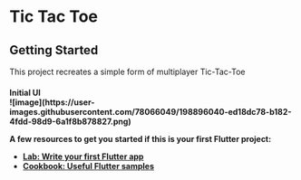  
<h1>Tic Tac Toe</h1>

## Getting Started

This project recreates a simple form of multiplayer Tic-Tac-Toe


<h4>Initial UI<br>
![image](https://user-images.githubusercontent.com/78066049/198896040-ed18dc78-b182-4fdd-98d9-6a1f8b878827.png)

A few resources to get you started if this is your first Flutter project:

- [Lab: Write your first Flutter app](https://flutter.dev/docs/get-started/codelab)
- [Cookbook: Useful Flutter samples](https://flutter.dev/docs/cookbook)



